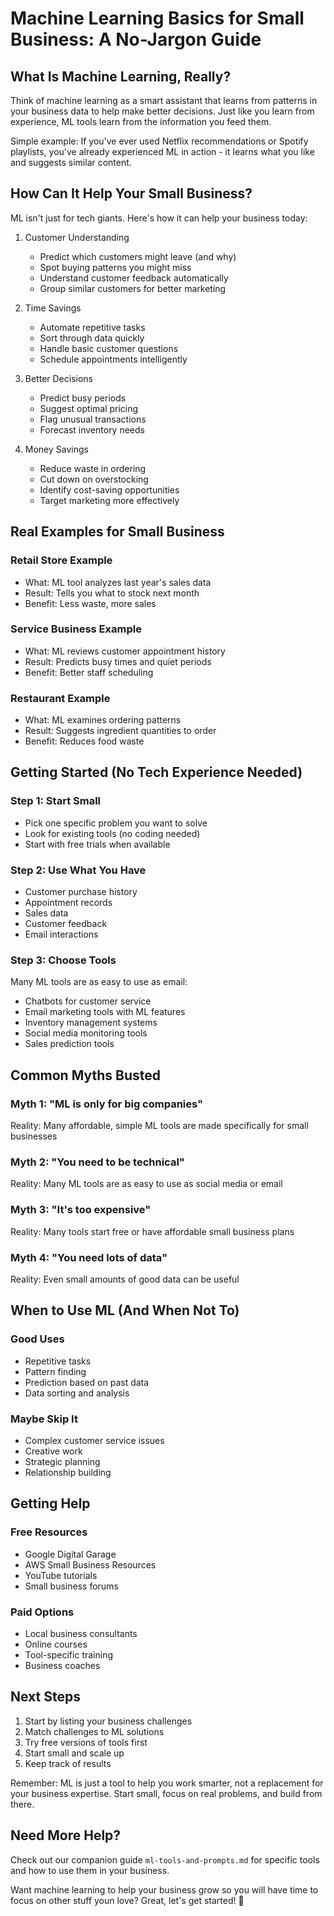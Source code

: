 # Machine Learning Basics for Small Business: A No-Jargon Guide

## What Is Machine Learning, Really?
Think of machine learning as a smart assistant that learns from patterns in your business data to help make better decisions. Just like you learn from experience, ML tools learn from the information you feed them.

Simple example: If you've ever used Netflix recommendations or Spotify playlists, you've already experienced ML in action - it learns what you like and suggests similar content.

## How Can It Help Your Small Business?
ML isn't just for tech giants. Here's how it can help your business today:

1. Customer Understanding
   - Predict which customers might leave (and why)
   - Spot buying patterns you might miss
   - Understand customer feedback automatically
   - Group similar customers for better marketing

2. Time Savings
   - Automate repetitive tasks
   - Sort through data quickly
   - Handle basic customer questions
   - Schedule appointments intelligently

3. Better Decisions
   - Predict busy periods
   - Suggest optimal pricing
   - Flag unusual transactions
   - Forecast inventory needs

4. Money Savings
   - Reduce waste in ordering
   - Cut down on overstocking
   - Identify cost-saving opportunities
   - Target marketing more effectively

## Real Examples for Small Business

### Retail Store Example
- What: ML tool analyzes last year's sales data
- Result: Tells you what to stock next month
- Benefit: Less waste, more sales

### Service Business Example
- What: ML reviews customer appointment history
- Result: Predicts busy times and quiet periods
- Benefit: Better staff scheduling

### Restaurant Example
- What: ML examines ordering patterns
- Result: Suggests ingredient quantities to order
- Benefit: Reduces food waste

## Getting Started (No Tech Experience Needed)

### Step 1: Start Small
- Pick one specific problem you want to solve
- Look for existing tools (no coding needed)
- Start with free trials when available

### Step 2: Use What You Have
- Customer purchase history
- Appointment records
- Sales data
- Customer feedback
- Email interactions

### Step 3: Choose Tools
Many ML tools are as easy to use as email:
- Chatbots for customer service
- Email marketing tools with ML features
- Inventory management systems
- Social media monitoring tools
- Sales prediction tools

## Common Myths Busted

### Myth 1: "ML is only for big companies"
Reality: Many affordable, simple ML tools are made specifically for small businesses

### Myth 2: "You need to be technical"
Reality: Many ML tools are as easy to use as social media or email

### Myth 3: "It's too expensive"
Reality: Many tools start free or have affordable small business plans

### Myth 4: "You need lots of data"
Reality: Even small amounts of good data can be useful

## When to Use ML (And When Not To)

### Good Uses
- Repetitive tasks
- Pattern finding
- Prediction based on past data
- Data sorting and analysis

### Maybe Skip It
- Complex customer service issues
- Creative work
- Strategic planning
- Relationship building

## Getting Help

### Free Resources
- Google Digital Garage
- AWS Small Business Resources
- YouTube tutorials
- Small business forums

### Paid Options
- Local business consultants
- Online courses
- Tool-specific training
- Business coaches

## Next Steps

1. Start by listing your business challenges
2. Match challenges to ML solutions
3. Try free versions of tools first
4. Start small and scale up
5. Keep track of results

Remember: ML is just a tool to help you work smarter, not a replacement for your business expertise. Start small, focus on real problems, and build from there.

## Need More Help?
Check out our companion guide `ml-tools-and-prompts.md` for specific tools and how to use them in your business.

Want machine learning to help your business grow so you will have time to focus on other stuff youn love? Great, let's get started! 🤖